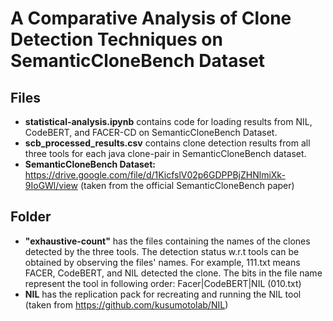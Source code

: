 # A Comparative Analysis of Clone Detection Techniques on SemanticCloneBench Dataset

## Files
* **statistical-analysis.ipynb** contains code for loading results from NIL, CodeBERT, and FACER-CD on SemanticCloneBench Dataset.
* **scb_processed_results.csv** contains clone detection results from all three tools for each java clone-pair in SemanticCloneBench dataset.
* **SemanticCloneBench Dataset:** https://drive.google.com/file/d/1KicfslV02p6GDPPBjZHNlmiXk-9IoGWl/view (taken from the official SemanticCloneBench paper)

## Folder
* **"exhaustive-count"** has the files containing the names of the clones detected by the three tools. The detection status w.r.t tools can be obtained by observing the files' names. For example, 111.txt means FACER, CodeBERT, and NIL detected the clone. The bits in the file name represent the tool in following order: Facer|CodeBERT|NIL (010.txt)
* **NIL** has the replication pack for recreating and running the NIL tool (taken from https://github.com/kusumotolab/NIL)
